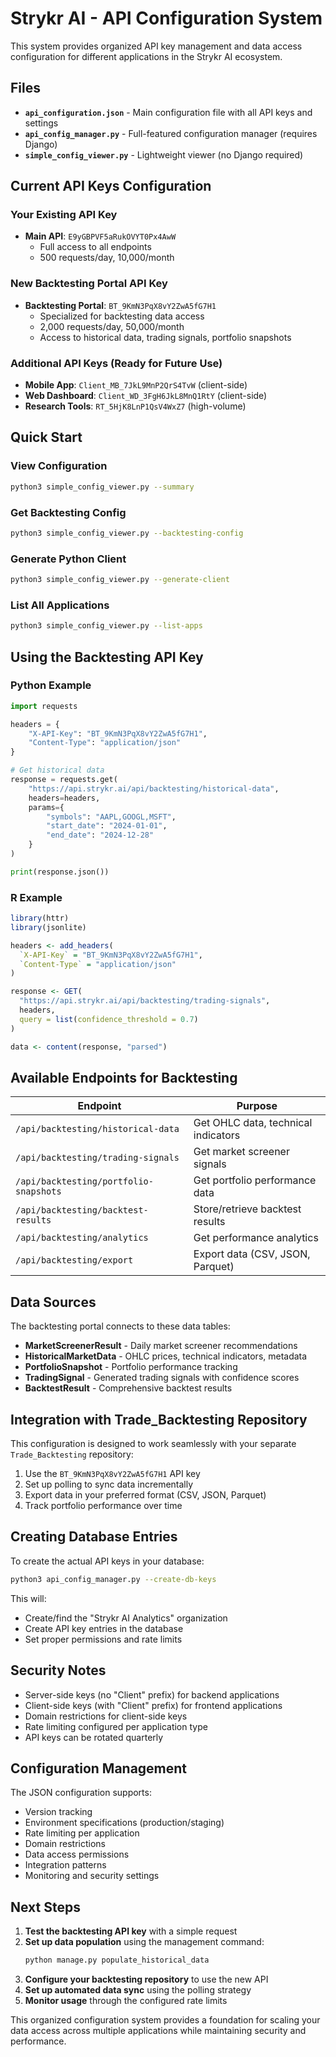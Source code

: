 # Strykr AI - API Configuration System

This system provides organized API key management and data access configuration for different applications in the Strykr AI ecosystem.

## Files

- **`api_configuration.json`** - Main configuration file with all API keys and settings
- **`api_config_manager.py`** - Full-featured configuration manager (requires Django)
- **`simple_config_viewer.py`** - Lightweight viewer (no Django required)

## Current API Keys Configuration

### Your Existing API Key
- **Main API**: `E9yGBPVF5aRukOVYT0Px4AwW`
  - Full access to all endpoints
  - 500 requests/day, 10,000/month

### New Backtesting Portal API Key
- **Backtesting Portal**: `BT_9KmN3PqX8vY2ZwA5fG7H1`
  - Specialized for backtesting data access
  - 2,000 requests/day, 50,000/month
  - Access to historical data, trading signals, portfolio snapshots

### Additional API Keys (Ready for Future Use)
- **Mobile App**: `Client_MB_7JkL9MnP2QrS4TvW` (client-side)
- **Web Dashboard**: `Client_WD_3FgH6JkL8MnQ1RtY` (client-side)
- **Research Tools**: `RT_5HjK8LnP1QsV4WxZ7` (high-volume)

## Quick Start

### View Configuration
```bash
python3 simple_config_viewer.py --summary
```

### Get Backtesting Config
```bash
python3 simple_config_viewer.py --backtesting-config
```

### Generate Python Client
```bash
python3 simple_config_viewer.py --generate-client
```

### List All Applications
```bash
python3 simple_config_viewer.py --list-apps
```

## Using the Backtesting API Key

### Python Example
```python
import requests

headers = {
    "X-API-Key": "BT_9KmN3PqX8vY2ZwA5fG7H1",
    "Content-Type": "application/json"
}

# Get historical data
response = requests.get(
    "https://api.strykr.ai/api/backtesting/historical-data",
    headers=headers,
    params={
        "symbols": "AAPL,GOOGL,MSFT",
        "start_date": "2024-01-01",
        "end_date": "2024-12-28"
    }
)

print(response.json())
```

### R Example
```r
library(httr)
library(jsonlite)

headers <- add_headers(
  `X-API-Key` = "BT_9KmN3PqX8vY2ZwA5fG7H1",
  `Content-Type` = "application/json"
)

response <- GET(
  "https://api.strykr.ai/api/backtesting/trading-signals",
  headers,
  query = list(confidence_threshold = 0.7)
)

data <- content(response, "parsed")
```

## Available Endpoints for Backtesting

| Endpoint | Purpose |
|----------|---------|
| `/api/backtesting/historical-data` | Get OHLC data, technical indicators |
| `/api/backtesting/trading-signals` | Get market screener signals |
| `/api/backtesting/portfolio-snapshots` | Get portfolio performance data |
| `/api/backtesting/backtest-results` | Store/retrieve backtest results |
| `/api/backtesting/analytics` | Get performance analytics |
| `/api/backtesting/export` | Export data (CSV, JSON, Parquet) |

## Data Sources

The backtesting portal connects to these data tables:
- **MarketScreenerResult** - Daily market screener recommendations
- **HistoricalMarketData** - OHLC prices, technical indicators, metadata
- **PortfolioSnapshot** - Portfolio performance tracking
- **TradingSignal** - Generated trading signals with confidence scores
- **BacktestResult** - Comprehensive backtest results

## Integration with Trade_Backtesting Repository

This configuration is designed to work seamlessly with your separate `Trade_Backtesting` repository:

1. Use the `BT_9KmN3PqX8vY2ZwA5fG7H1` API key
2. Set up polling to sync data incrementally
3. Export data in your preferred format (CSV, JSON, Parquet)
4. Track portfolio performance over time

## Creating Database Entries

To create the actual API keys in your database:

```bash
python3 api_config_manager.py --create-db-keys
```

This will:
- Create/find the "Strykr AI Analytics" organization
- Create API key entries in the database
- Set proper permissions and rate limits

## Security Notes

- Server-side keys (no "Client" prefix) for backend applications
- Client-side keys (with "Client" prefix) for frontend applications
- Domain restrictions for client-side keys
- Rate limiting configured per application type
- API keys can be rotated quarterly

## Configuration Management

The JSON configuration supports:
- Version tracking
- Environment specifications (production/staging)
- Rate limiting per application
- Domain restrictions
- Data access permissions
- Integration patterns
- Monitoring and security settings

## Next Steps

1. **Test the backtesting API key** with a simple request
2. **Set up data population** using the management command:
   ```bash
   python manage.py populate_historical_data
   ```
3. **Configure your backtesting repository** to use the new API
4. **Set up automated data sync** using the polling strategy
5. **Monitor usage** through the configured rate limits

This organized configuration system provides a foundation for scaling your data access across multiple applications while maintaining security and performance. 